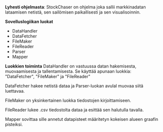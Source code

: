 **Lyhesti ohjelmasta**:
StockChaser on ohjelma joka sallii markkinadatan lataamisen netistä, sen sailömisen paikallisesti ja sen visualisoinnin.


**Sovelluslogiikan luokat**
- DataHandler
- DataFetcher
- FileMaker
- FileReader
- Parser
- Mapper


**Luokkien toiminta**
DataHandler on vastuussa datan hakemisesta, muovaamisesta ja tallentamisesta. Se käyttää apunaan luokkia: "DataFetcher", "FileMaker" ja "FileReader"

DataFetcher hakee netistä dataa ja Parser-luokan avulal muovaa siitä luettavaa.

FileMaker on yksinkertainen luokka tiedostojen kirjoittamiseen.

FileReader lukee .csv tiedostolta dataa ja esittää sen halutulla tavalla.

Mapper sovittaa sille annetut datapisteet määritetyn kokeisen alueen graafin pisteiksi.


